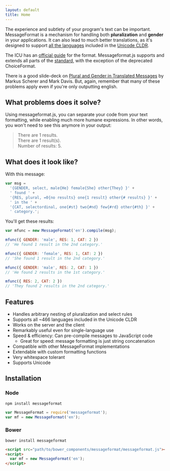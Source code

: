 ```yaml
---
layout: default
title: Home
---
```


The experience and subtlety of your program's text can be important. MessageFormat is a mechanism for handling both **pluralization** and **gender** in your applications. It can also lead to much better translations, as it's designed to support [all the languages](http://www.unicode.org/cldr/charts/latest/supplemental/language_plural_rules.html) included in the [Unicode CLDR](http://cldr.unicode.org/).

The ICU has an [official guide](http://userguide.icu-project.org/formatparse/messages) for the format. Messageformat.js supports and extends all parts of the [standard](http://icu-project.org/apiref/icu4j/com/ibm/icu/text/MessageFormat.html), with the exception of the deprecated ChoiceFormat.

There is a good slide-deck on [Plural and Gender in Translated Messages](https://docs.google.com/presentation/d/1ZyN8-0VXmod5hbHveq-M1AeQ61Ga3BmVuahZjbmbBxo/pub?start=false&loop=false&delayms=3000#slide=id.g1bc43a82_2_14) by Markus Scherer and Mark Davis. But, again, remember that many of these problems apply even if you're only outputting english.


## What problems does it solve?

Using messageformat.js, you can separate your code from your text formatting, while enabling much more humane expressions. In other words, you won't need to see this anymore in your output:

> There are 1 results.  
> There are 1 result(s).  
> Number of results: 5.


## What does it look like?

With this message:

```js
var msg =
  '{GENDER, select, male{He} female{She} other{They} }' +
  ' found ' +
  '{RES, plural, =0{no results} one{1 result} other{# results} }' +
  ' in the ' +
  '{CAT, selectordinal, one{#st} two{#nd} few{#rd} other{#th} }' +
  ' category.';
```

You'll get these results:

```js
var mfunc = new MessageFormat('en').compile(msg);

mfunc({ GENDER: 'male', RES: 1, CAT: 2 })
// 'He found 1 result in the 2nd category.'

mfunc({ GENDER: 'female', RES: 1, CAT: 2 })
// 'She found 1 result in the 2nd category.'

mfunc({ GENDER: 'male', RES: 2, CAT: 1 })
// 'He found 2 results in the 1st category.'

mfunc({ RES: 2, CAT: 2 })
// 'They found 2 results in the 2nd category.'
```


## Features

* Handles arbitrary nesting of pluralization and select rules
* Supports all ~466 languages included in the Unicode CLDR
* Works on the server and the client
* Remarkably useful even for single-language use
* Speed & efficiency: Can pre-compile messages to JavaScript code
  * Great for speed: message formatting is just string concatenation
* Compatible with other MessageFormat implementations
* Extendable with custom formatting functions
* Very whitespace tolerant
* Supports Unicode


## Installation

### Node
```
npm install messageformat
```

```js
var MessageFormat = require('messageformat');
var mf = new MessageFormat('en');
```

### Bower
```
bower install messageformat
```

```html
<script src="path/to/bower_components/messageformat/messageformat.js"></script>
<script>
  var mf = new MessageFormat('en');
</script>
```
